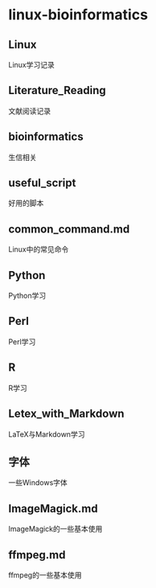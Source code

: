 # linux-bioinformatics

## Linux
Linux学习记录

## Literature_Reading
文献阅读记录

## bioinformatics
生信相关

## useful_script
好用的脚本

## common_command.md
Linux中的常见命令

## Python
Python学习

## Perl
Perl学习

## R
R学习

## Letex_with_Markdown
LaTeX与Markdown学习

## 字体
一些Windows字体

## ImageMagick.md
ImageMagick的一些基本使用

## ffmpeg.md
ffmpeg的一些基本使用




